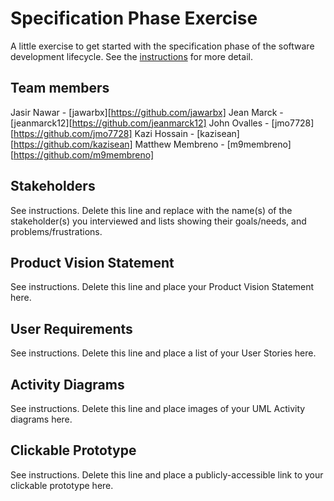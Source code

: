 # Specification Phase Exercise

A little exercise to get started with the specification phase of the software development lifecycle. See the [instructions](instructions.md) for more detail.

## Team members

Jasir Nawar - [jawarbx][https://github.com/jawarbx]
Jean Marck - [jeanmarck12][https://github.com/jeanmarck12]
John Ovalles - [jmo7728][https://github.com/jmo7728]
Kazi Hossain - [kazisean][https://github.com/kazisean]
Matthew Membreno - [m9membreno][https://github.com/m9membreno]

## Stakeholders

See instructions. Delete this line and replace with the name(s) of the stakeholder(s) you interviewed and lists showing their goals/needs, and problems/frustrations.

## Product Vision Statement

See instructions. Delete this line and place your Product Vision Statement here.

## User Requirements

See instructions. Delete this line and place a list of your User Stories here.

## Activity Diagrams

See instructions. Delete this line and place images of your UML Activity diagrams here.

## Clickable Prototype

See instructions. Delete this line and place a publicly-accessible link to your clickable prototype here.
